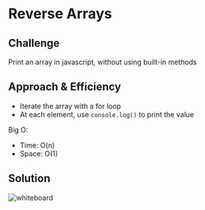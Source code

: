 # Reverse Arrays

<!-- Short summary or background information -->

## Challenge

Print an array in javascript, without using built-in methods

## Approach & Efficiency

- Iterate the array with a for loop
- At each element, use `console.log()` to print the value

Big O:

- Time: O(n)
- Space: O(1)

## Solution
<!-- Embedded whiteboard image -->
![whiteboard](whiteboard.png)
